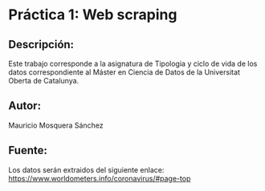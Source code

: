 # Práctica 1: Web scraping
## Descripción:
Este trabajo corresponde a la asignatura de Tipologia y ciclo de vida de  los  datos  correspondiente al Máster en Ciencia de Datos de la Universitat Oberta de Catalunya.
##  Autor:
Mauricio Mosquera Sánchez
## Fuente:
Los datos serán extraidos del siguiente enlace: https://www.worldometers.info/coronavirus/#page-top  

